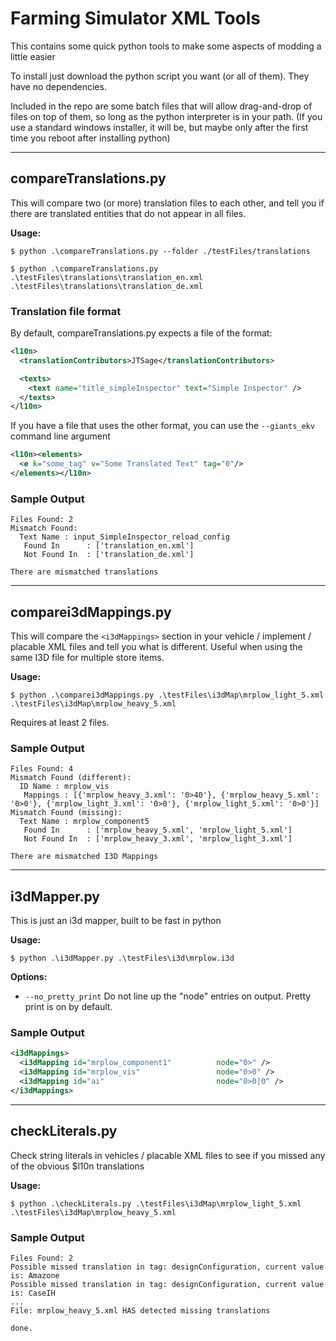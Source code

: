 # Farming Simulator XML Tools

This contains some quick python tools to make some aspects of modding a little easier

To install just download the python script you want (or all of them).  They have no dependencies.

Included in the repo are some batch files that will allow drag-and-drop of files on top of them, so long as the python interpreter is in your path. (If you use a standard windows installer, it will be, but maybe only after the first time you reboot after installing python)

---

## compareTranslations.py

This will compare two (or more) translation files to each other, and tell you if there are translated entities that do not appear in all files.

__Usage:__

```shell
$ python .\compareTranslations.py --folder ./testFiles/translations

$ python .\compareTranslations.py .\testFiles\translations\translation_en.xml .\testFiles\translations\translation_de.xml
```

### Translation file format
By default, compareTranslations.py expects a file of the format:

```xml
<l10n>
  <translationContributors>JTSage</translationContributors>

  <texts>
    <text name="title_simpleInspector" text="Simple Inspector" />
  </texts>
</l10n>
```

If you have a file that uses the other format, you can use the `--giants_ekv` command line argument

```xml
<l10n><elements>
  <e k="some_tag" v="Some Translated Text" tag="0"/>
</elements></l10n>
```

### Sample Output

```text
Files Found: 2
Mismatch Found:
  Text Name : input_SimpleInspector_reload_config
   Found In      : ['translation_en.xml']
   Not Found In  : ['translation_de.xml']

There are mismatched translations
```

---

## comparei3dMappings.py

This will compare the `<i3dMappings>` section in your vehicle / implement / placable XML files and tell you what is different.  Useful when using the same I3D file for multiple store items.

__Usage:__

```shell
$ python .\comparei3dMappings.py .\testFiles\i3dMap\mrplow_light_5.xml .\testFiles\i3dMap\mrplow_heavy_5.xml
```

Requires at least 2 files.

### Sample Output

```text
Files Found: 4
Mismatch Found (different):
  ID Name : mrplow_vis
   Mappings : [{'mrplow_heavy_3.xml': '0>40'}, {'mrplow_heavy_5.xml': '0>0'}, {'mrplow_light_3.xml': '0>0'}, {'mrplow_light_5.xml': '0>0'}]
Mismatch Found (missing):
  Text Name : mrplow_component5
   Found In      : ['mrplow_heavy_5.xml', 'mrplow_light_5.xml']
   Not Found In  : ['mrplow_heavy_3.xml', 'mrplow_light_3.xml']

There are mismatched I3D Mappings
```

---

## i3dMapper.py

This is just an i3d mapper, built to be fast in python

__Usage:__

```shell
$ python .\i3dMapper.py .\testFiles\i3d\mrplow.i3d
```

__Options:__

* `--no_pretty_print` Do not line up the "node" entries on output.  Pretty print is on by default.

### Sample Output

```xml
<i3dMappings>
  <i3dMapping id="mrplow_component1"          node="0>" />
  <i3dMapping id="mrplow_vis"                 node="0>0" />
  <i3dMapping id="ai"                         node="0>0|0" />
</i3dMappings>
```

---

## checkLiterals.py

Check string literals in vehicles / placable XML files to see if you missed any of the obvious $l10n translations

__Usage:__

```shell
$ python .\checkLiterals.py .\testFiles\i3dMap\mrplow_light_5.xml .\testFiles\i3dMap\mrplow_heavy_5.xml
```

### Sample Output

```text
Files Found: 2
Possible missed translation in tag: designConfiguration, current value is: Amazone
Possible missed translation in tag: designConfiguration, current value is: CaseIH
...
File: mrplow_heavy_5.xml HAS detected missing translations

done.
```
